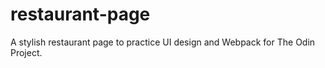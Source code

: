 # restaurant-page
A stylish restaurant page to practice UI design and Webpack for The Odin Project.

